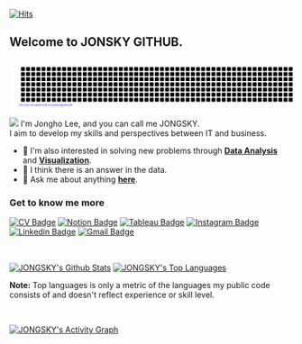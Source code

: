 [![Hits](https://hits.seeyoufarm.com/api/count/incr/badge.svg?url=https%3A%2F%2Fgithub.com%2FJONGSKY&count_bg=%233FE5A3&title_bg=%23555555&icon=github.svg&icon_color=%23FFFFFF&title=Number+of+visitors&edge_flat=false)](https://hits.seeyoufarm.com)

## Welcome to JONSKY GITHUB. 

![gitartwork](gitartwork.svg)

<a href="https://github.com/JONGSKY"><img src="https://media.giphy.com/media/hvRJCLFzcasrR4ia7z/giphy.gif" width="25px"></a> 
I'm Jongho Lee, and you can call me JONGSKY.</br>
I aim to develop my skills and perspectives between IT and business.

<!-- - 🌱 I’m currently working on <b>[Optimization(OR)](https://github.com/koptimizer/my_Optimization-studio)</b>, <b>[Machine learning](https://github.com/koptimizer/my_Optimization-studio)</b> and Quantum Computing. -->
- 🔎 I'm also interested in solving new problems through <b>[Data Analysis](https://github.com/JONGSKY/paper)</b> and <b>[Visualization](https://github.com/JONGSKY/Visualization)</b>.
- 🤔 I think there is an answer in the data.
- 💬 Ask me about anything <b>[here](https://github.com/JONGSKY/JONGSKY/issues)</b>.

### Get to know me more
[![CV Badge](http://img.shields.io/badge/-JONGSKY%20CV-000000?style=flat-square&logo=github&link=https://jongsky.github.io/)](https://jongsky.github.io/)
[![Notion Badge](http://img.shields.io/badge/-Portfolio-F6F6F6?style=flat-square&logo=notion&logoColor=black&link=https://www.notion.so/jongsky/Jongho-Lee-40fcd70fb3384dfd923c1b8370522cb0)](https://www.notion.so/jongsky/Jongho-Lee-40fcd70fb3384dfd923c1b8370522cb0)
[![Tableau Badge](https://img.shields.io/badge/-Tableau%20Public-2D4B65?style=flat-square&logo=tableau&logoColor=white&link=https://public.tableau.com/profile/.19603039#!/)](https://public.tableau.com/profile/.19603039#!/)
[![Instagram Badge](https://img.shields.io/badge/Instagram-ff69b4?style=flat-square&logo=instagram&logoColor=white&link=https://www.instagram.com/jongsky_data/)](https://www.instagram.com/jongsky_data/)
[![Linkedin Badge](https://img.shields.io/badge/-LinkedIn-0e76a8?style=flat-square&logo=Linkedin&logoColor=white&link=https://www.linkedin.com/in/jong-sky/)](https://www.linkedin.com/in/jong-sky/)
[![Gmail Badge](https://img.shields.io/badge/-Gmail-d14836?style=flat-square&logo=Gmail&logoColor=white&link=mailto:ljhljh0125@gmail.com)](mailto:ljhljh0125@gmail.com)

<br>

 <a href="https://github.com/JONGSKY"><img align="center" alt="JONGSKY's Github Stats" src="https://github-readme-stats.vercel.app/api?username=JONGSKY&show_icons=true&count_private=true&theme=react&hide_border=true&bg_color=0D1117" width="480" height="195" /></a>
<a href="https://github.com/JONGSKY"><img align="center" alt="JONGSKY's Top Languages" src="https://github-readme-stats.vercel.app/api/top-langs/?username=JONGSKY&langs_count=8&count_private=true&layout=compact&theme=react&hide_border=true&bg_color=0D1117" width="350" height="195" /></a>
 
<b>Note:</b> Top languages is only a metric of the languages my public code consists of and doesn't reflect experience or skill level.

<br>

<a href="https://github.com/JONGSKY/github-readme-activity-graph"><img alt="JONGSKY's Activity Graph" src="https://activity-graph.herokuapp.com/graph?username=JONGSKY&bg_color=0D1117&color=5BCDEC&line=5BCDEC&point=FFFFFF&hide_border=true" /></a>




<!-- **Languages and Tools**  

<code><img alt="Python" src="https://raw.githubusercontent.com/github/explore/80688e429a7d4ef2fca1e82350fe8e3517d3494d/topics/python/python.png" width="32"></code>
<code><img alt="Tableau" src="https://cdn.filepicker.io/api/file/jZDILlufSOSDOkuJTZ7J" width="32"></code>
<code><img alt="SQL" src="https://raw.githubusercontent.com/github/explore/80688e429a7d4ef2fca1e82350fe8e3517d3494d/topics/sql/sql.png" width="32"></code>
<code><img alt="MySQL" src="https://raw.githubusercontent.com/github/explore/80688e429a7d4ef2fca1e82350fe8e3517d3494d/topics/mysql/mysql.png" width="32"></code>
<code><img alt="Djagno" src="https://raw.githubusercontent.com/github/explore/80688e429a7d4ef2fca1e82350fe8e3517d3494d/topics/django/django.png" width="32"></code>
<code><img alt="Docker" src="https://raw.githubusercontent.com/github/explore/80688e429a7d4ef2fca1e82350fe8e3517d3494d/topics/docker/docker.png" width="32"></code>
<code><img alt="tensorflow" src="https://raw.githubusercontent.com/github/explore/80688e429a7d4ef2fca1e82350fe8e3517d3494d/topics/tensorflow/tensorflow.png" width="32"></code>
<code><img alt="jQuery" src="https://raw.githubusercontent.com/github/explore/80688e429a7d4ef2fca1e82350fe8e3517d3494d/topics/jquery/jquery.png" width="32"></code>

<code><img height="20" src="https://raw.githubusercontent.com/github/explore/80688e429a7d4ef2fca1e82350fe8e3517d3494d/topics/git/git.png"></code>
<code><img height="20" src="https://raw.githubusercontent.com/github/explore/80688e429a7d4ef2fca1e82350fe8e3517d3494d/topics/terminal/terminal.png"></code>
<code><img height="20" src="https://raw.githubusercontent.com/github/explore/80688e429a7d4ef2fca1e82350fe8e3517d3494d/topics/ubuntu/ubuntu.png"></code>
<code><img height="20" src="https://banner2.cleanpng.com/20180204/gbw/kisspng-macintosh-mac-os-x-lion-macos-macbook-operating-sy-apple-logo-5a77a762126b40.8775341115177910740755.jpg"></code>
<code><img height="20" src="https://upload.wikimedia.org/wikipedia/commons/c/c7/Windows_logo_-_2012.png"></code>
<code><img height="20" src="http://logovectordl.com/wp-content/uploads/2019/11/notion-labs-inc-logo-vector.png"></code>
<code><img height="20" src="https://assets.brandfolder.com/pl546j-7le8zk-btwjnu/original/Slack_RGB.png"></code>
<code><img height="20" src="https://post.flow.team/wp-content/uploads/2020/02/flow_logo.gif"></code> -->


<!--
[![JONGSKY WEB](http://img.shields.io/badge/-JONGSKY-000000?style=flat-square&color=orange&logo=Jameson&link=https://jongsky.ga/)](https://jongsky.ga/)
-->

<!--
**JONGSKY/JONGSKY** is a ✨ _special_ ✨ repository because its ### Welcome to JONSKY GITHUB. [![Hits](https://hits.seeyoufarm.com/api/count/incr/badge.svg?url=https%3A%2F%2Fgithub.com%2FJONGSKY&count_bg=%233FE5A3&title_bg=%23555555&icon=github.svg&icon_color=%23FFFFFF&title=Number+of+visitors&edge_flat=false){: width="100" height="100"}](https://hits.seeyoufarm.com)
2
`README.md` (this file) appears on your GitHub profile.

Here are some ideas to get you started:

- 🔭 I’m currently working on ...
- 🌱 I’m currently learning ...
- 👯 I’m looking to collaborate on ...
- 🤔 I’m looking for help with ...
- 💬 Ask me about ...
- 📫 How to reach me: ...
- 😄 Pronouns: ...
- ⚡ Fun fact: ...
-->
